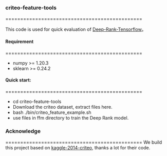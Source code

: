 ### criteo-feature-tools
==============================================

This code is used for quick evaluation of [Deep-Rank-Tensorflow](https://github.com/hengtyrionwang/Deep-Rank-Tensorflow)。

#### Requirement
==============================================
-  numpy >= 1.20.3
-  sklearn >= 0.24.2
#### Quick start:
==============================================
- cd criteo-feature-tools
- Download the criteo dataset, extract files here.
- bash ./bin/criteo_feature_example.sh
- use files in ffm directory to train the Deep Rank model.

### Acknowledge
==============================================
We build this project based on [kaggle-2014-criteo](https://github.com/ycjuan/kaggle-2014-criteo), thanks a lot for their code. 
